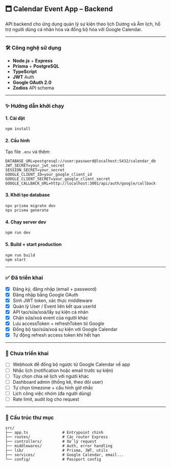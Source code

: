 ## 🗖 Calendar Event App – Backend

API backend cho ứng dụng quản lý sự kiện theo lịch Dương và Âm lịch, hỗ trợ người dùng cá nhân hóa và đồng bộ hóa với Google Calendar.

---

### 🛠 Công nghệ sử dụng

* **Node.js** + **Express**
* **Prisma** + **PostgreSQL**
* **TypeScript**
* **JWT** Auth
* **Google OAuth 2.0**
* **Zodios** API schema

---

### ✨ Hướng dẫn khởi chạy

#### 1. Cài đặt

```bash
npm install
```

#### 2. Cấu hình

Tạo file `.env` và thêm:

```env
DATABASE_URL=postgresql://user:password@localhost:5432/calendar_db
JWT_SECRET=your_jwt_secret
SESSION_SECRET=your_secret
GOOGLE_CLIENT_ID=your_google_client_id
GOOGLE_CLIENT_SECRET=your_google_client_secret
GOOGLE_CALLBACK_URL=http://localhost:3001/api/auth/google/callback
```

#### 3. Khởi tạo database

```bash
npx prisma migrate dev
npx prisma generate
```

#### 4. Chạy server dev

```bash
npm run dev
```

#### 5. Build + start production

```bash
npm run build
npm start
```

---

### ✅ Đã triển khai

* [x] Đăng ký, đăng nhập (email + password)
* [x] Đăng nhập bằng Google OAuth
* [x] Sinh JWT token, xác thực middleware
* [x] Quản lý User / Event liên kết qua userId
* [x] API tạo/sửa/xoá/lấy sự kiện cá nhân
* [x] Chặn sửa/xoá event của người khác
* [x] Lưu accessToken + refreshToken từ Google
* [x] Đồng bộ tạo/sửa/xoá sự kiện với Google Calendar
* [x] Tự động refresh access token khi hết hạn

---

### 🧍 Chưa triển khai

* [ ] Webhook để đồng bộ ngược từ Google Calendar về app
* [ ] Nhắc lịch (notification hoặc email trước sự kiện)
* [ ] Tùy chọn chia sẻ lịch với người khác
* [ ] Dashboard admin (thống kê, theo dõi user)
* [ ] Tự chọn timezone + cấu hình giờ nhắc
* [ ] Lịch công việc nhóm (đa người dùng)
* [ ] Rate limit, audit log cho request

---

### 📁 Cấu trúc thư mục

```
src/
├── app.ts               # Entrypoint chính
├── routes/              # Các router Express
├── controllers/         # Xử lý request
├── middlewares/         # Auth, error handling
├── lib/                 # Prisma, JWT, utils
├── services/            # Google Calendar, email...
└── config/              # Passport config
```
